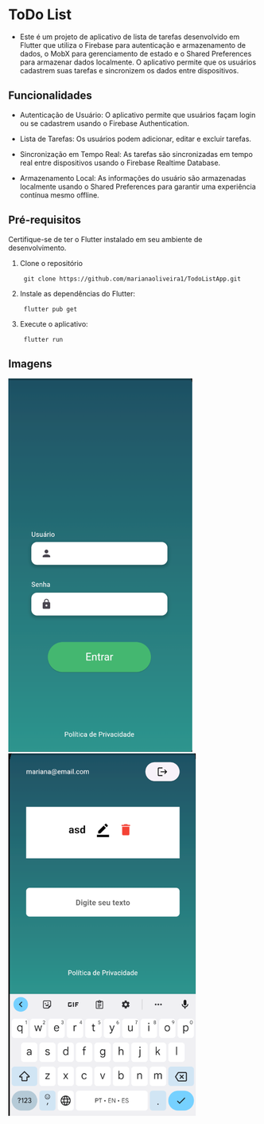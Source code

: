 # ToDo List
- Este é um projeto de aplicativo de lista de tarefas desenvolvido em Flutter que utiliza o Firebase para autenticação e armazenamento de dados, o MobX para gerenciamento de estado e o Shared Preferences para armazenar dados localmente. O aplicativo permite que os usuários cadastrem suas tarefas e sincronizem os dados entre dispositivos.

## Funcionalidades

- Autenticação de Usuário: O aplicativo permite que usuários façam login ou se cadastrem usando o Firebase Authentication.

- Lista de Tarefas: Os usuários podem adicionar, editar e excluir tarefas.

- Sincronização em Tempo Real: As tarefas são sincronizadas em tempo real entre dispositivos usando o Firebase Realtime Database.

- Armazenamento Local: As informações do usuário são armazenadas localmente usando o Shared Preferences para garantir uma experiência contínua mesmo offline.

## Pré-requisitos

Certifique-se de ter o Flutter instalado em seu ambiente de desenvolvimento. 

1. Clone o repositório

        git clone https://github.com/marianaoliveira1/TodoListApp.git

2. Instale as dependências do Flutter:

        flutter pub get

3. Execute o aplicativo:

        flutter run


## Imagens

![Alt text](image.png)
![Alt text](image-1.png)